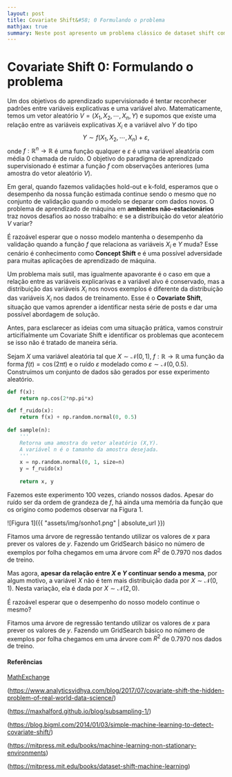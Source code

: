 ```yaml
---
layout: post
title: Covariate Shift&#58; 0 Formulando o problema
mathjax: true
summary: Neste post apresento um problema clássico de dataset shift com um exemplo visual
---
```


# Covariate Shift 0: Formulando o problema

Um dos objetivos do aprendizado supervisionado é tentar reconhecer padrões entre variáveis explicativas e uma variável alvo. Matematicamente, temos um vetor aleatório $V = (X_1, X_2, \cdots, X_n, Y)$ e supomos que existe uma relação entre as variáveis explicativas $X_i$ e a variável alvo $Y$ do tipo
$$
Y \sim f(X_1, X_2,\cdots, X_n) + \varepsilon,
$$
onde $f:\mathbb{R}^n\to \mathbb{R}$ é uma função qualquer e $\varepsilon$ é uma variável aleatória com média $0$ chamada de ruído. O objetivo do paradigma de aprendizado supervisionado é estimar a função $f$ com observações anteriores (uma amostra do vetor aleatório $V$).

Em geral, quando fazemos validações hold-out e k-fold, esperamos que o desempenho da nossa função estimada continue sendo o mesmo que no conjunto de validação quando o modelo se deparar com dados novos. O problema de aprendizado de máquina em **ambientes não-estacionários** traz novos desafios ao nosso trabalho:  e se a distribuição do vetor aleatório $V$ variar?

É razoável esperar que o nosso modelo mantenha o desempenho da validação quando a função $f$ que relaciona as variáveis $X_i$ e $Y$ muda? Esse cenário é conhecimento como **Concept Shift** e é uma possível adversidade para muitas aplicações de aprendizado de máquina.

Um problema mais sutil, mas igualmente apavorante é o caso em que a relação entre as variáveis explicarivas e a variável alvo é conservado, mas a distribuição das variáveis $X_i$ nos novos exemplos é diferente da distribuição das variáveis $X_i$ nos dados de treinamento. Esse é o **Covariate Shift**, situação que vamos aprender a identificar nesta série de posts e dar uma possível abordagem de solução.

Antes, para esclarecer as ideias com uma situação prática, vamos construir articifialmente um Covariate Shift e identificar os problemas que acontecem se isso não é tratado de maneira séria.

Sejam $X$ uma variável aleatória tal que $X\sim \mathcal{N}(0,1)$, $f:\mathbb{R}\to\mathbb{R}$  uma função da forma $f(t) = \cos(2\pi t)$ e o ruído $\varepsilon$ modelado como $\varepsilon \sim \mathcal{N}(0,0.5)$. Construímos um conjunto de dados são gerados por esse experimento aleatório.

```python
def f(x):
    return np.cos(2*np.pi*x) 

def f_ruido(x):
    return f(x) + np.random.normal(0, 0.5)
    
def sample(n):
    '''
    Retorna uma amostra do vetor aleatório (X,Y).
    A variável n é o tamanho da amostra desejada.
    '''
    x = np.random.normal(0, 1, size=n)
    y = f_ruido(x)
    
    return x, y
```

Fazemos este experimento $100$ vezes, criando nossos dados. Apesar do ruído ser da ordem de grandeza de $f$, há ainda uma memória da função que os origino como podemos observar na Figura 1.

![Figura 1]({{ "assets/img/sonho1.png" | absolute_url }})

Fitamos uma árvore de regressão tentando utilizar os valores de $x$ para prever os valores de $y$. Fazendo um GridSearch básico no número de exemplos por folha chegamos em uma árvore com $R^2$ de $0.7970$ nos dados de treino.



Mas agora, **apesar da relação entre $X$ e $Y$ continuar sendo a mesma**, por algum motivo, a variável $X$ não é tem mais distribuição dada por $X\sim \mathcal{N}(0,1)$. Nesta variação, ela é dada por $X\sim \mathcal{N}(2,0)$.


É razoável esperar que o desempenho do nosso modelo continue o mesmo?

Fitamos uma árvore de regressão tentando utilizar os valores de $x$ para prever os valores de $y$. Fazendo um GridSearch básico no número de exemplos por folha chegamos em uma árvore com $R^2$ de $0.7970$ nos dados de treino.





#### Referências

[MathExchange](https://datascience.stackexchange.com/questions/28331/different-test-set-and-training-set-distribution)

(https://www.analyticsvidhya.com/blog/2017/07/covariate-shift-the-hidden-problem-of-real-world-data-science/)

(https://maxhalford.github.io/blog/subsampling-1/)

(https://blog.bigml.com/2014/01/03/simple-machine-learning-to-detect-covariate-shift/)

(https://mitpress.mit.edu/books/machine-learning-non-stationary-environments)



(https://mitpress.mit.edu/books/dataset-shift-machine-learning)